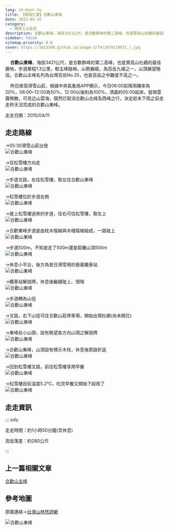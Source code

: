 ```yaml
---
lang: zh-Hant-tw
title: 【南投仁愛】合歡山東峰
date: 2015-04-16
category: 
  - 南投上山走走
description: 合歡山東峰，海拔3421公尺，是合歡群峰的第二高峰，也是賞高山杜鵑的最佳勝地，步道單程1.3公里，較主峰陡峭，山勢巍峨，為百岳九峨之一，山頂展望極佳。合歡山主峰名列為台灣百岳No.35，也是百岳之中難度不高之一。 昨日夜宿滑雪山莊，根據中央氣象局APP顯示，今日06:00前降雨機率為20%，06:00~12:00為50%，12:00以後則為100%，清晨約05:00起床，發現雲霧稍散，可見近山雲海，既然已取消合歡山北峰及西峰之行，決定趁未下雨之前走走昨天沒完成的合歡山東峰。
sidebar: false
sitemap.priority: 0.8
cover: https://1013399.github.io/image-2/74/1079119871_l.jpg
---
```


    **合歡山東峰**，海拔3421公尺，是合歡群峰的第二高峰，也是賞高山杜鵑的最佳勝地，步道單程1.3公里，較主峰陡峭，山勢巍峨，為百岳九峨之一，山頂展望極佳。合歡山主峰名列為台灣百岳No.35，也是百岳之中難度不高之一。 

    昨日夜宿滑雪山莊，根據中央氣象局APP顯示，今日06:00前降雨機率為20%，06:00~12:00為50%，12:00以後則為100%，清晨約05:00起床，發現雲霧稍散，可見近山雲海，既然已取消合歡山北峰及西峰之行，決定趁未下雨之前走走昨天沒完成的合歡山東峰。

<!-- more -->

走走日期：2015/04/11

## 走走路線 
→05:30滑雪山莊出發  
![合歡山東峰](https://1013399.github.io/image-2/74/1079119676_l.jpg)

→往松雪樓方向走  
![合歡山東峰](https://1013399.github.io/image-2/74/1079119780_l.jpg)

→步道叉路，右往松雪樓，取左往合歡山東峰  
![合歡山東峰](https://1013399.github.io/image-2/74/1079120443_l.jpg)

→松雪樓位於步道右側  
![合歡山東峰](https://1013399.github.io/image-2/74/1079120244_l.jpg)

→接上松雪樓過來的步道，往右可往松雪樓，取左上  
![合歡山東峰](https://1013399.github.io/image-2/74/1079119513_l.jpg)

→合歡東峰步道是由枕木階梯與木棧階梯組成，一路陡上  
![合歡山東峰](https://1013399.github.io/image-2/74/1079120065_l.jpg)

→步道500m，不知是走了500m還是距離山頂500m  
![合歡山東峰](https://1013399.github.io/image-2/74/1079120345_l.jpg)

→休息小平台，後方為昔日滑雪用的廢棄纜車站  
![合歡山東峰](https://1013399.github.io/image-2/74/1079119971_l.jpg)

→纜車站解說牌，休息後繼續陡上、很喘  
![合歡山東峰](https://1013399.github.io/image-2/74/1079119306_l.jpg)

→步道轉為山徑  
![合歡山東峰](https://1013399.github.io/image-2/74/1079119871_l.jpg)

→叉路，右下山徑可往合歡山莊停車場，開始出現杜鵑(尚未開花)  
![合歡山東峰](https://1013399.github.io/image-2/74/1079120447_l.jpg)

→東峰前小山頭，設有眺望各方向山頭之解說牌  
![合歡山東峰](https://1013399.github.io/image-2/74/1079120449_l.jpg)

→合歡山東峰，山頂設有標示木柱，休息後原路折返  
![合歡山東峰](https://1013399.github.io/image-2/74/1079120068_l.jpg)

→回到松雪樓叉路，前往松雪樓享用早餐  
![合歡山東峰](https://1013399.github.io/image-2/74/1079120070_l.jpg)

→松雪樓目前溫度5.2℃，吃完早餐又開始下起雨了  
![合歡山東峰](https://1013399.github.io/image-2/74/1079120743_l.jpg)

## 走走資訊
::: info

走走時間：約1小時50分鐘(含休息)

高低落差：約280公尺

:::

## 上一篇相關文章
[合歡山主峰](/posts/post-75-2015-04-15.md)

## 參考地圖
原圖連結→[台灣山林悠遊網](http://recreation.forest.gov.tw/RA/RA_1_1.aspx?RA_ID=0300004)  

![合歡山東峰](https://1013399.github.io/image-2/74/1079120749_l.jpg)
